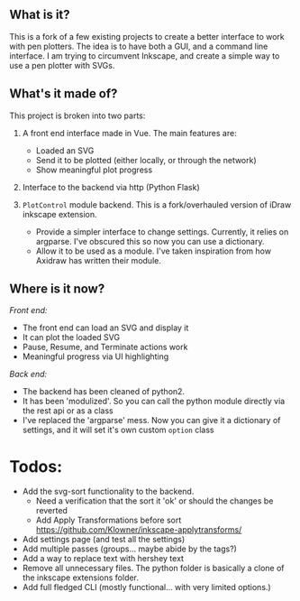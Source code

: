 What is it?
-------

This is a fork of a few existing projects to create a better interface to work with pen plotters. The idea is to have both a GUI, and a command line interface. I am trying to circumvent Inkscape, and create a simple way to use a pen plotter with SVGs.

What's it made of?
--------

This project is broken into two parts:

1. A front end interface made in Vue. The main features are:
    - Loaded an SVG
    - Send it to be plotted (either locally, or through the network)
    - Show meaningful plot progress

2. Interface to the backend via http (Python Flask)    

3. `PlotControl` module backend. This is a fork/overhauled version of iDraw inkscape extension.
    - Provide a simpler interface to change settings. Currently, it relies on argparse. I've obscured this so now you can use a dictionary.
    - Allow it to be used as a module. I've taken inspiration from how Axidraw has written their module.  
    

Where is it now?
------

*Front end:*

- The front end can load an SVG and display it
- It can plot the loaded SVG
- Pause, Resume, and Terminate actions work
- Meaningful progress via UI highlighting

*Back end:*

- The backend has been cleaned of python2. 
- It has been 'modulized'. So you can call the python module directly via the rest api or as a class
- I've replaced the 'argparse' mess. Now you can give it a dictionary of settings, and it will set it's own custom `option` class


Todos:
=======
- Add the svg-sort functionality to the backend.
    - Need a verification that the sort it 'ok' or should the changes be reverted
    - Add Apply Transformations before sort https://github.com/Klowner/inkscape-applytransforms/
- Add settings page (and test all the settings)
- Add multiple passes (groups... maybe abide by the <g> tags?)
- Add a way to replace text with hershey text
- Remove all unnecessary files. The python folder is basically a clone of the inkscape extensions folder. 
- Add full fledged CLI (mostly functional... with very limited options.)


